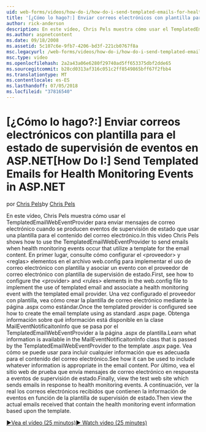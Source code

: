 ```yaml
---
uid: web-forms/videos/how-do-i/how-do-i-send-templated-emails-for-health-monitoring-events-in-aspnet
title: '[¿Cómo lo hago?:] Enviar correos electrónicos con plantilla para supervisar los eventos de ASP.NET de mantenimiento | Microsoft Docs'
author: rick-anderson
description: En este vídeo, Chris Pels muestra cómo usar el TemplatedEmailWebEventProvider para enviar mensajes de correo electrónico cuando se producen eventos de supervisión de estado que utilizan una plantilla para t...
ms.author: aspnetcontent
ms.date: 09/18/2008
ms.assetid: 5c107c6e-9fb7-4206-bd3f-221cb0767f8a
msc.legacyurl: /web-forms/videos/how-do-i/how-do-i-send-templated-emails-for-health-monitoring-events-in-aspnet
msc.type: video
ms.openlocfilehash: 2a2a43a06e6280f29740ad5ff653375dbf2dde65
ms.sourcegitcommit: b28cd0313af316c051c2ff8549865bff67f2fbb4
ms.translationtype: MT
ms.contentlocale: es-ES
ms.lasthandoff: 07/05/2018
ms.locfileid: "37816540"
---
```

<a name="how-do-i-send-templated-emails-for-health-monitoring-events-in-aspnet"></a><span data-ttu-id="c0059-103">[¿Cómo lo hago?:] Enviar correos electrónicos con plantilla para el estado de supervisión de eventos en ASP.NET</span><span class="sxs-lookup"><span data-stu-id="c0059-103">[How Do I:] Send Templated Emails for Health Monitoring Events in ASP.NET</span></span>
====================
<span data-ttu-id="c0059-104">por [Chris Pels](https://twitter.com/chrispels)</span><span class="sxs-lookup"><span data-stu-id="c0059-104">by [Chris Pels](https://twitter.com/chrispels)</span></span>

<span data-ttu-id="c0059-105">En este vídeo, Chris Pels muestra cómo usar el TemplatedEmailWebEventProvider para enviar mensajes de correo electrónico cuando se producen eventos de supervisión de estado que usar una plantilla para el contenido del correo electrónico.</span><span class="sxs-lookup"><span data-stu-id="c0059-105">In this video Chris Pels shows how to use the TemplatedEmailWebEventProvider to send emails when health monitoring events occur that utilize a template for the email content.</span></span> <span data-ttu-id="c0059-106">En primer lugar, consulte cómo configurar el &lt;proveedor&gt; y &lt;reglas&gt; elementos en el archivo web.config para implementar el uso de correo electrónico con plantilla y asociar un evento con el proveedor de correo electrónico con plantilla de supervisión de estado.</span><span class="sxs-lookup"><span data-stu-id="c0059-106">First, see how to configure the &lt;provider&gt; and &lt;rules&gt; elements in the web.config file to implement the use of templated email and associate a health monitoring event with the templated email provider.</span></span> <span data-ttu-id="c0059-107">Una vez configurado el proveedor con plantilla, vea cómo crear la plantilla de correo electrónico mediante la página .aspx como estándar.</span><span class="sxs-lookup"><span data-stu-id="c0059-107">Once the templated provider is configured see how to create the email template using as standard .aspx page.</span></span> <span data-ttu-id="c0059-108">Obtenga información sobre qué información está disponible en la clase MailEventNotificaitonInfo que se pasa por el TemplatedEmailWebEventProvider a la página .aspx de plantilla.</span><span class="sxs-lookup"><span data-stu-id="c0059-108">Learn what information is available in the MailEventNotificaitonInfo class that is passed by the TemplatedEmailWebEventProvider to the template .aspx page.</span></span> <span data-ttu-id="c0059-109">Vea cómo se puede usar para incluir cualquier información que es adecuada para el contenido del correo electrónico.</span><span class="sxs-lookup"><span data-stu-id="c0059-109">See how it can be used to include whatever information is appropriate in the email content.</span></span> <span data-ttu-id="c0059-110">Por último, vea el sitio web de prueba que envía mensajes de correo electrónico en respuesta a eventos de supervisión de estado.</span><span class="sxs-lookup"><span data-stu-id="c0059-110">Finally, view the test web site which sends emails in response to health monitoring events.</span></span> <span data-ttu-id="c0059-111">A continuación, ver la real los correos electrónicos recibidos que contienen la información de eventos en función de la plantilla de supervisión de estado.</span><span class="sxs-lookup"><span data-stu-id="c0059-111">Then view the actual emails received that contain the health monitoring event information based upon the template.</span></span>

[<span data-ttu-id="c0059-112">&#9654;Vea el vídeo (25 minutos)</span><span class="sxs-lookup"><span data-stu-id="c0059-112">&#9654; Watch video (25 minutes)</span></span>](https://channel9.msdn.com/Blogs/ASP-NET-Site-Videos/how-do-i-send-templated-emails-for-health-monitoring-events-in-aspnet)
